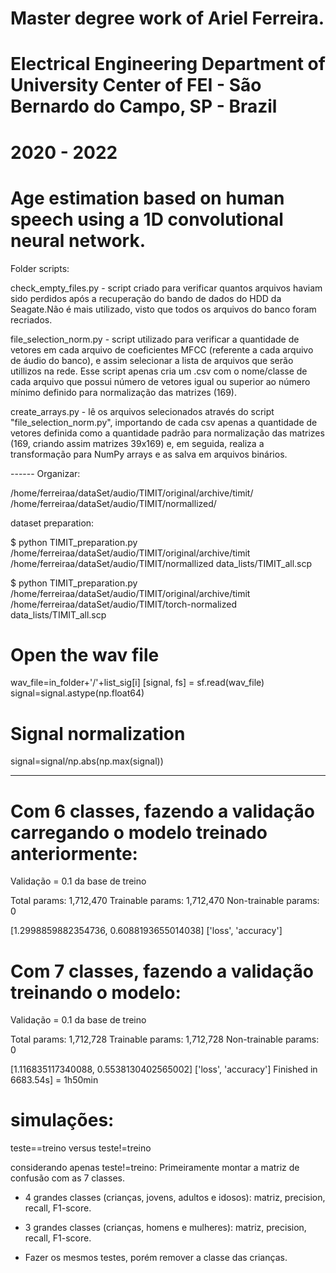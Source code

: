 # Master degree work of Ariel Ferreira.
# Electrical Engineering Department of University Center of FEI - São Bernardo do Campo, SP - Brazil
# 2020 - 2022
# Age estimation based on human speech using a 1D convolutional neural network.

Folder scripts:

check_empty_files.py - script criado para verificar quantos arquivos haviam sido perdidos após a recuperação do bando de dados do HDD da Seagate.Não é mais utilizado, visto que todos os arquivos do banco foram recriados.

file_selection_norm.py - script utilizado para verificar a quantidade de vetores em cada arquivo de coeficientes MFCC (referente a cada arquivo de áudio do banco), e assim selecionar a lista de arquivos que serão utillizos na rede. Esse script apenas cria um .csv com o nome/classe de cada arquivo que possui número de vetores igual ou superior ao número mínimo definido para normalização das matrizes (169). 

create_arrays.py - lê os arquivos selecionados através do script "file_selection_norm.py", importando de cada csv apenas a quantidade de vetores definida como a quantidade padrão para normalização das matrizes (169, criando assim matrizes 39x169) e, em seguida, realiza a transformação para NumPy arrays e as salva em arquivos binários.


------ Organizar:

/home/ferreiraa/dataSet/audio/TIMIT/original/archive/timit/
/home/ferreiraa/dataSet/audio/TIMIT/normallized/

dataset preparation:
 
$ python TIMIT_preparation.py /home/ferreiraa/dataSet/audio/TIMIT/original/archive/timit /home/ferreiraa/dataSet/audio/TIMIT/normallized data_lists/TIMIT_all.scp

$ python TIMIT_preparation.py /home/ferreiraa/dataSet/audio/TIMIT/original/archive/timit /home/ferreiraa/dataSet/audio/TIMIT/torch-normalized data_lists/TIMIT_all.scp
 
 
# Open the wav file
wav_file=in_folder+'/'+list_sig[i]
[signal, fs] = sf.read(wav_file)
signal=signal.astype(np.float64)
 
# Signal normalization
signal=signal/np.abs(np.max(signal))

---

# Com 6 classes, fazendo a validação carregando o modelo treinado anteriormente:

Validação = 0.1 da base de treino

Total params: 1,712,470
Trainable params: 1,712,470
Non-trainable params: 0

[1.2998859882354736, 0.6088193655014038]
['loss', 'accuracy']
 
# Com 7 classes, fazendo a validação treinando o modelo:
 
Validação = 0.1 da base de treino
 
Total params: 1,712,728
Trainable params: 1,712,728
Non-trainable params: 0
 
[1.116835117340088, 0.5538130402565002]
['loss', 'accuracy']
Finished in 6683.54s] = 1h50min

# simulações:
teste==treino versus teste!=treino

considerando apenas teste!=treino:
Primeiramente montar a matriz de confusão com as 7 classes.
- 4 grandes classes (crianças, jovens, adultos e idosos): matriz, precision, recall, F1-score.
- 3 grandes classes (crianças, homens e mulheres): matriz, precision, recall, F1-score.

- Fazer os mesmos testes, porém remover a classe das crianças.

